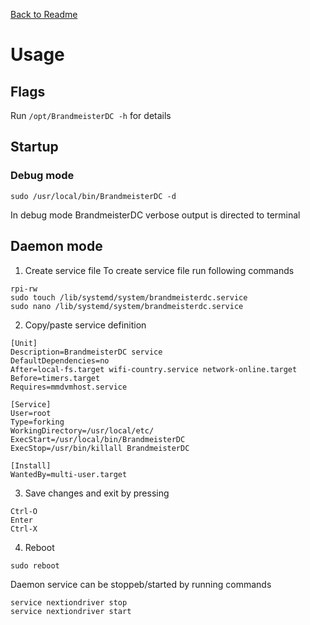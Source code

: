 [Back to Readme](README.md "Back to Readme")

# Usage

## Flags
Run `/opt/BrandmeisterDC -h` for details

## Startup

### Debug mode
```
sudo /usr/local/bin/BrandmeisterDC -d
```
In debug mode BrandmeisterDC verbose output is directed to terminal

## Daemon mode
1. Create service file
To create service file run following commands
```
rpi-rw
sudo touch /lib/systemd/system/brandmeisterdc.service
sudo nano /lib/systemd/system/brandmeisterdc.service
```
2. Copy/paste service definition
```
[Unit]
Description=BrandmeisterDC service
DefaultDependencies=no
After=local-fs.target wifi-country.service network-online.target
Before=timers.target
Requires=mmdvmhost.service

[Service]
User=root
Type=forking
WorkingDirectory=/usr/local/etc/
ExecStart=/usr/local/bin/BrandmeisterDC
ExecStop=/usr/bin/killall BrandmeisterDC

[Install]
WantedBy=multi-user.target
```
3. Save changes and exit by pressing
```
Ctrl-O
Enter
Ctrl-X
```

4. Reboot
```
sudo reboot
```

Daemon service can be stoppeb/started by running commands
```
service nextiondriver stop
service nextiondriver start
```
